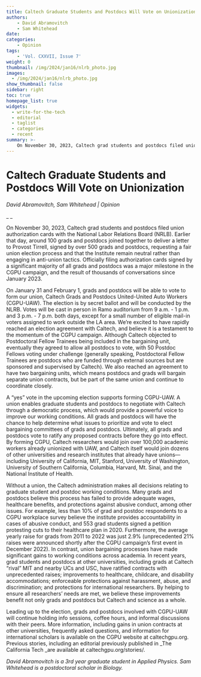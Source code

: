 ```yaml
---
title: Caltech Graduate Students and Postdocs Will Vote on Unionization
authors: 
    - David Abramovitch
    - Sam Whitehead
date:
categories:
    - Opinion
tags:
    - 'Vol. CXXVII, Issue 7'
weight: 0
thumbnail: /img/2024/jan16/nlrb_photo.jpg
images:
  - /img/2024/jan16/nlrb_photo.jpg
show_thumbnail: false
sidebar: right
toc: true
homepage_list: true
widgets:
  - write-for-the-tech
  - editorial
  - taglist
  - categories
  - recent
summary: >-
    On November 30, 2023, Caltech grad students and postdocs filed union authorization cards  with the National Labor Relations Board (NRLB). Earlier that day, around 100 grads and postdocs joined together to deliver a letter to Provost Tirrell, signed by over 500 grads and postdocs, requesting a fair union election process and that the Institute remain neutral rather than engaging in anti-union tactics.
---
```


# Caltech Graduate Students and Postdocs Will Vote on Unionization

_David Abramovitch, Sam Whitehead | Opinion_

_ _

On November 30, 2023, Caltech grad students and postdocs filed union authorization cards  with the National Labor Relations Board (NRLB). Earlier that day, around 100 grads and postdocs joined together to deliver a letter to Provost Tirrell, signed by over 500 grads and postdocs, requesting a fair union election process and that the Institute remain neutral rather than engaging in anti-union tactics. Officially filing authorization cards signed by a significant majority of all grads and postdocs was a major milestone in the CGPU campaign, and the result of thousands of conversations since January 2023.

 

On January 31 and February 1, grads and postdocs will be able to vote to form our union, Caltech Grads and Postdocs United-United Auto Workers (CGPU-UAW). The election is by secret ballot and will be conducted by the NLRB. Votes will be cast in person in Ramo auditorium from 9 a.m. - 1 p.m. and 3 p.m. - 7 p.m. both days, except for a small number of eligible mail-in voters assigned to work outside the LA area. We’re excited to have rapidly reached an election agreement with Caltech, and believe it is a testament to the momentum of the CGPU campaign. Although Caltech objected to Postdoctoral Fellow Trainees being included in the bargaining unit, eventually they agreed to allow all postdocs to vote, with 50 Postdoc Fellows voting under challenge (generally speaking, Postdoctoral Fellow Trainees are postdocs who are funded through external sources but are sponsored and supervised by Caltech). We also reached an agreement to have two bargaining units, which means postdocs and grads will bargain separate union contracts, but be part of the same union and continue to coordinate closely.

 

A “yes” vote in the upcoming election supports forming CGPU-UAW. A union enables graduate students and postdocs to negotiate with Caltech through a democratic process, which would provide a powerful voice to improve our working conditions. All grads and postdocs will have the chance to help determine what issues to prioritize and vote to elect bargaining committees of grads and postdocs. Ultimately, all grads and postdocs vote to ratify any proposed contracts before they go into effect. By forming CGPU, Caltech researchers would join over 100,000 academic workers already unionized with UAW, and Caltech itself would join dozens of other universities and research institutes that already have unions—including University of California, MIT, Stanford, University of Washington, University of Southern California, Columbia, Harvard, Mt. Sinai, and the National Institute of Health.

 

Without a union, the Caltech administration makes all decisions relating to graduate student and postdoc working conditions. Many grads and postdocs believe this process has failed to provide adequate wages, healthcare benefits, and protections against abusive conduct, among other issues. For example, less than 10% of grad and postdoc respondents to a CGPU workplace survey believe the institute provides accountability in cases of abusive conduct, and 553 grad students signed a petition protesting cuts to their healthcare plan in 2020. Furthermore, the average yearly raise for grads from 2011 to 2022 was just 2.9% (unprecedented 21% raises were announced shortly after the CGPU campaign’s first event in December 2022). In contrast, union bargaining processes have made significant gains to working conditions across academia. In recent years, grad students and postdocs at other universities, including grads at Caltech “rival” MIT and nearby UCs and USC, have ratified contracts with unprecedented raises; improvements to healthcare, childcare, and disability accommodations; enforceable protections against harassment, abuse, and discrimination; and protections for international researchers. By helping to ensure all researchers’ needs are met, we believe these improvements benefit not only grads and postdocs but Caltech and science as a whole.

 

Leading up to the election, grads and postdocs involved with CGPU-UAW will continue holding info sessions, coffee hours, and informal discussions with their peers. More information, including gains in union contracts at other universities, frequently asked questions, and information for international scholars is available on the CGPU website at caltechgpu.org. Previous stories, including an editorial previously published in _The California Tech _are available at caltechgpu.org/stories/.

_David Abramovitch is a 3rd year graduate student in Applied Physics. Sam Whitehead is a postdoctoral scholar in Biology._
